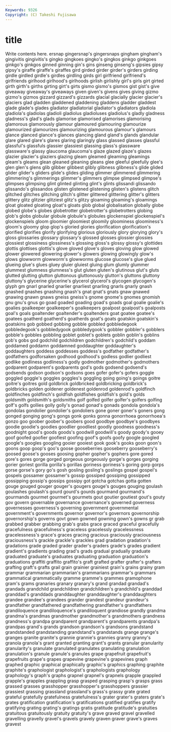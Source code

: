 ```yaml
---
Keywords: 9326 
Copyright: (C) Takeshi Fujisawa
---
```


# title

Write contents here.
ersnap gingersnap's gingersnaps
gingham gingham's gingivitis gingivitis's gingko gingkoes gingko's gingkos ginkgo ginkgoes
ginkgo's ginkgos ginned ginning gin's gins ginseng ginseng's gipsies gipsy
gipsy's giraffe giraffe's giraffes gird girded girder girder's girders girding
girdle girdled girdle's girdles girdling girds girl girlfriend girlfriend's girlfriends
girlhood girlhood's girlhoods girlish girlishly girl's girls girt girted girth
girth's girths girting girt's girts gismo gismo's gismos gist gist's
give giveaway giveaway's giveaways given given's givens gives giving gizmo
gizmo's gizmos gizzard gizzard's gizzards glacial glacially glacier glacier's glaciers
glad gladden gladdened gladdening gladdens gladder gladdest glade glade's glades
gladiator gladiatorial gladiator's gladiators gladiola gladiola's gladiolas gladioli gladiolus gladioluses
gladiolus's gladly gladness gladness's glad's glads glamorise glamorised glamorises glamorising
glamorous glamorously glamour glamoured glamouring glamourize glamourized glamourizes glamourizing glamourous
glamour's glamours glance glanced glance's glances glancing gland gland's glands
glandular glare glared glare's glares glaring glaringly glass glassed glasses
glassful glassful's glassfuls glassier glassiest glassing glass's glassware glassware's glassy
glaucoma glaucoma's glaze glazed glaze's glazes glazier glazier's glaziers glazing
gleam gleamed gleaming gleamings gleam's gleams glean gleaned gleaning gleans
glee gleeful gleefully glee's glen glen's glens glib glibber glibbest
glibly glibness glibness's glide glided glider glider's gliders glide's glides
gliding glimmer glimmered glimmering glimmering's glimmerings glimmer's glimmers glimpse glimpsed
glimpse's glimpses glimpsing glint glinted glinting glint's glints glissandi glissando
glissando's glissandos glisten glistened glistening glisten's glistens glitch glitched glitches
glitching glitch's glitter glittered glittering glitter's glitters glittery glitz glitzier
glitziest glitz's glitzy gloaming gloaming's gloamings gloat gloated gloating gloat's
gloats glob global globalisation globally globe globed globe's globes globetrotter
globetrotter's globetrotters globing glob's globs globular globule globule's globules glockenspiel
glockenspiel's glockenspiels gloom gloomier gloomiest gloomily gloominess gloominess's gloom's gloomy
glop glop's gloried glories glorification glorification's glorified glorifies glorify glorifying
glorious gloriously glory glorying glory's gloss glossaries glossary glossary's glossed
glosses glossier glossies glossiest glossiness glossiness's glossing gloss's glossy glossy's
glottides glottis glottises glottis's glove gloved glove's gloves gloving glow
glowed glower glowered glowering glower's glowers glowing glowingly glow's glows
glowworm glowworm's glowworms glucose glucose's glue glued glueing glue's glues
gluey gluier gluiest gluing glum glumly glummer glummest glumness glumness's
glut gluten gluten's glutinous glut's gluts glutted glutting glutton gluttonous
gluttonously glutton's gluttons gluttony gluttony's glycerine glycerine's glycerol glycerol's glycogen
glycogen's glyph gm gnarl gnarled gnarlier gnarliest gnarling gnarls gnarly
gnash gnashed gnashes gnashing gnash's gnat gnat's gnats gnaw gnawed
gnawing gnawn gnaws gneiss gneiss's gnome gnome's gnomes gnomish gnu
gnu's gnus go goad goaded goading goad's goads goal goalie
goalie's goalies goalkeeper goalkeeper's goalkeepers goalpost goalpost's goalposts goal's goals
goaltender goaltender's goaltenders goat goatee goatee's goatees goatherd goatherd's goatherds
goat's goats goatskin goatskin's goatskins gob gobbed gobbing gobble gobbled
gobbledegook gobbledegook's gobbledygook gobbledygook's gobbler gobbler's gobblers gobble's gobbles gobbling
goblet goblet's goblets goblin goblin's goblins gob's gobs god godchild
godchildren godchildren's godchild's goddam goddamed goddamn goddamned goddaughter goddaughter's goddaughters
goddess goddesses goddess's godfather godfather's godfathers godforsaken godhood godhood's godless
godlier godliest godlike godliness godliness's godly godmother godmother's godmothers godparent
godparent's godparents god's gods godsend godsend's godsends godson godson's godsons
goes gofer gofer's gofers goggle goggled goggle's goggles goggles's goggling
going going's goings goitre goitre's goitres gold goldbrick goldbricked goldbricking
goldbrick's goldbricks golden goldener goldenest goldenrod goldenrod's goldfinch goldfinches goldfinch's
goldfish goldfishes goldfish's gold's golds goldsmith goldsmith's goldsmiths golf golfed
golfer golfer's golfers golfing golf's golfs gollies golly golly's gonad
gonad's gonads gondola gondola's gondolas gondolier gondolier's gondoliers gone goner
goner's goners gong gonged gonging gong's gongs gonk gonks gonna
gonorrhoea gonorrhoea's gonzo goo goober goober's goobers good goodbye goodbye's
goodbyes goodie goodie's goodies goodlier goodliest goodly goodness goodness's goodnight
good's goods goods's goodwill goodwill's goody goody's gooey goof goofed
goofier goofiest goofing goof's goofs goofy google googled google's googles
googling gooier gooiest gook gook's gooks goon goon's goons goop
goop's goo's goose gooseberries gooseberry gooseberry's goosed goose's gooses goosing
gopher gopher's gophers gore gored gore's gores gorge gorged gorgeous
gorgeously gorge's gorges gorging gorier goriest gorilla gorilla's gorillas goriness
goriness's goring gorp gorps gorse gorse's gory go's gosh gosling
gosling's goslings gospel gospel's gospels gossamer gossamer's gossip gossiped gossiping
gossipped gossipping gossip's gossips gossipy got gotcha gotchas gotta gotten
gouge gouged gouger gouger's gougers gouge's gouges gouging goulash goulashes
goulash's gourd gourd's gourds gourmand gourmand's gourmands gourmet gourmet's gourmets
gout goutier goutiest gout's gouty gov govern governable governance governance's
governed governess governesses governess's governing government governmental government's governments governor
governor's governors governorship governorship's governs govt gown gowned gowning gown's
gowns gr grab grabbed grabber grabbing grab's grabs grace graced
graceful gracefully gracefulness gracefulness's graceless gracelessly gracelessness gracelessness's grace's graces
gracing gracious graciously graciousness graciousness's grackle grackle's grackles grad gradation
gradation's gradations grade graded grader grader's graders grade's grades gradient
gradient's gradients grading grad's grads gradual gradually graduate graduated graduate's
graduates graduating graduation graduation's graduations graffiti graffito graffito's graft grafted
grafter grafter's grafters grafting graft's grafts grail grain grainier grainiest
grain's grains grainy gram grammar grammarian grammarian's grammarians grammar's grammars
grammatical grammatically gramme gramme's grammes gramophone gram's grams granaries granary
granary's grand grandad grandad's grandads grandchild grandchildren grandchildren's grandchild's granddad
granddad's granddads granddaughter granddaughter's granddaughters grandee grandee's grandees grander grandest
grandeur grandeur's grandfather grandfathered grandfathering grandfather's grandfathers grandiloquence grandiloquence's grandiloquent
grandiose grandly grandma grandma's grandmas grandmother grandmother's grandmothers grandness grandness's
grandpa grandparent grandparent's grandparents grandpa's grandpas grand's grands grandson grandson's
grandsons grandstand grandstanded grandstanding grandstand's grandstands grange grange's granges granite
granite's grannie grannie's grannies granny granny's granola granola's grant granted
granting grant's grants granular granularity granularity's granulate granulated granulates granulating
granulation granulation's granule granule's granules grape grapefruit grapefruit's grapefruits grape's
grapes grapevine grapevine's grapevines graph graphed graphic graphical graphically graphic's
graphics graphing graphite graphite's graphologist graphologist's graphologists graphology graphology's graph's
graphs grapnel grapnel's grapnels grapple grappled grapple's grapples grappling grasp
grasped grasping grasp's grasps grass grassed grasses grasshopper grasshopper's grasshoppers
grassier grassiest grassing grassland grassland's grass's grassy grate grated grateful
gratefully gratefulness gratefulness's grater grater's graters grate's grates gratification gratification's
gratifications gratified gratifies gratify gratifying grating grating's gratings gratis gratitude
gratitude's gratuities gratuitous gratuitously gratuity gratuity's grave graved gravel gravelled
gravelling gravelly gravel's gravels gravely graven graver grave's graves gravest
